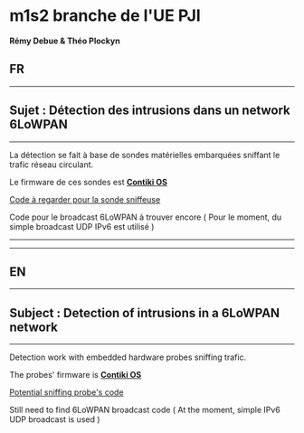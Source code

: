 # m1s2 branche de l'UE PJI
**Rémy Debue & Théo Plockyn**

## FR

---

**Sujet** : Détection des intrusions dans un network **6LoWPAN**
----------------------------------------------------------------

---

La détection se fait à base de sondes matérielles embarquées sniffant le trafic réseau circulant.

Le firmware de ces sondes est [**Contiki OS**](http://www.contiki-os.org/start.html "Contiki OS Quickstart guide")

[Code à regarder pour la sonde sniffeuse](https://github.com/g-oikonomou/sensniff.git "Code de sensniff sur github")

Code pour le broadcast 6LoWPAN à trouver encore ( Pour le moment, du simple broadcast UDP IPv6 est utilisé )

---

---

## EN

---

**Subject** : Detection of intrusions in a **6LoWPAN** network
----------------------------------------------------------------

---

Detection work with embedded hardware probes sniffing trafic.

The probes' firmware is [**Contiki OS**](http://www.contiki-os.org/start.html "Contiki OS Quickstart guide")


[Potential sniffing probe's code](https://github.com/g-oikonomou/sensniff.git "Code de sensniff sur github")


Still need to find 6LoWPAN broadcast code ( At the moment, simple IPv6 UDP broadcast is used )
